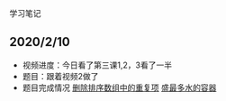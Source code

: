 学习笔记
## 2020/2/10
* 视频进度：今日看了第三课1,2，3看了一半
* 题目：跟着视频2做了
* 题目完成情况
[删除排序数组中的重复项](https://leetcode-cn.com/problems/remove-duplicates-from-sorted-array/)
[盛最多水的容器](https://leetcode-cn.com/problems/container-with-most-water/)
